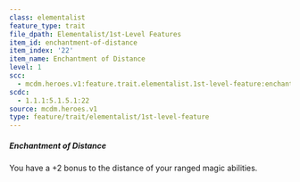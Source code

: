 ```yaml
---
class: elementalist
feature_type: trait
file_dpath: Elementalist/1st-Level Features
item_id: enchantment-of-distance
item_index: '22'
item_name: Enchantment of Distance
level: 1
scc:
  - mcdm.heroes.v1:feature.trait.elementalist.1st-level-feature:enchantment-of-distance
scdc:
  - 1.1.1:5.1.5.1:22
source: mcdm.heroes.v1
type: feature/trait/elementalist/1st-level-feature
---
```


##### Enchantment of Distance

You have a +2 bonus to the distance of your ranged magic abilities.
